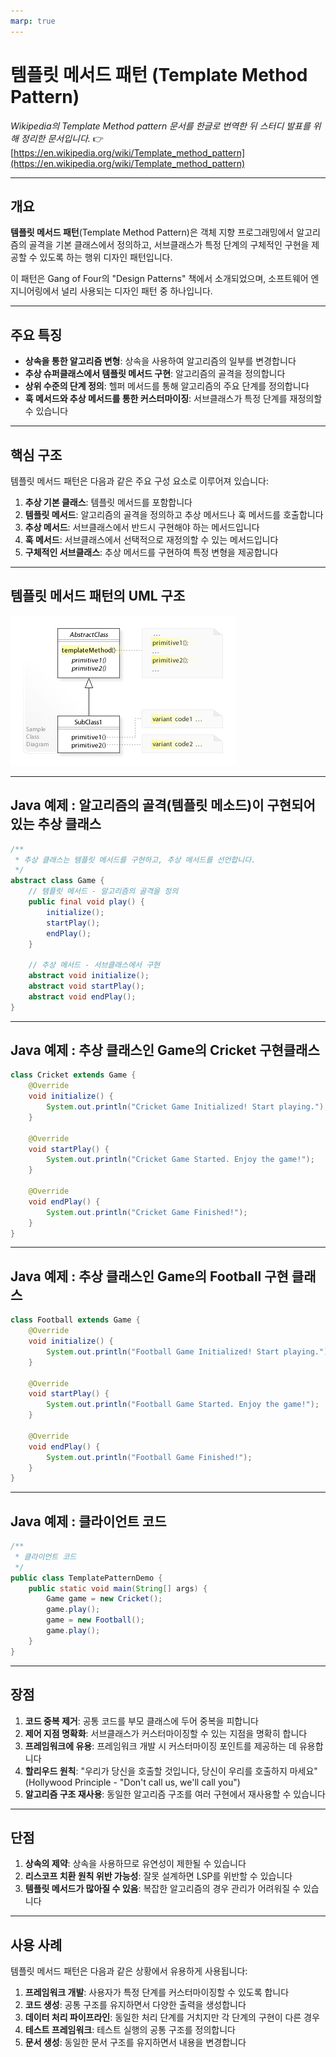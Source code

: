 ```yaml
---
marp: true
---
```

# 템플릿 메서드 패턴 (Template Method Pattern)

*Wikipedia의 Template Method pattern 문서를 한글로 번역한 뒤 스터디 발표를 위해 정리한 문서입니다.* 👉 [https://en.wikipedia.org/wiki/Template_method_pattern](https://en.wikipedia.org/wiki/Template_method_pattern)


---

## 개요

**템플릿 메서드 패턴**(Template Method Pattern)은 객체 지향 프로그래밍에서 알고리즘의 골격을 기본 클래스에서 정의하고, 서브클래스가 특정 단계의 구체적인 구현을 제공할 수 있도록 하는 행위 디자인 패턴입니다.

이 패턴은 Gang of Four의 "Design Patterns" 책에서 소개되었으며, 소프트웨어 엔지니어링에서 널리 사용되는 디자인 패턴 중 하나입니다.

---

## 주요 특징

- **상속을 통한 알고리즘 변형**: 상속을 사용하여 알고리즘의 일부를 변경합니다
- **추상 슈퍼클래스에서 템플릿 메서드 구현**: 알고리즘의 골격을 정의합니다
- **상위 수준의 단계 정의**: 헬퍼 메서드를 통해 알고리즘의 주요 단계를 정의합니다
- **훅 메서드와 추상 메서드를 통한 커스터마이징**: 서브클래스가 특정 단계를 재정의할 수 있습니다

---

## 핵심 구조

템플릿 메서드 패턴은 다음과 같은 주요 구성 요소로 이루어져 있습니다:

1. **추상 기본 클래스**: 템플릿 메서드를 포함합니다
2. **템플릿 메서드**: 알고리즘의 골격을 정의하고 추상 메서드나 훅 메서드를 호출합니다
3. **추상 메서드**: 서브클래스에서 반드시 구현해야 하는 메서드입니다
4. **훅 메서드**: 서브클래스에서 선택적으로 재정의할 수 있는 메서드입니다
5. **구체적인 서브클래스**: 추상 메서드를 구현하여 특정 변형을 제공합니다

---

## 템플릿 메서드 패턴의 UML 구조

![Template Method Pattern UML](images/template_method_uml.jpg)

---

## Java 예제 : 알고리즘의 골격(템플릿 메소드)이 구현되어 있는 추상 클래스

```java
/**
 * 추상 클래스는 템플릿 메서드를 구현하고, 추상 메서드를 선언합니다.
 */
abstract class Game {
    // 템플릿 메서드 - 알고리즘의 골격을 정의
    public final void play() {
        initialize();
        startPlay();
        endPlay();
    }

    // 추상 메서드 - 서브클래스에서 구현
    abstract void initialize();
    abstract void startPlay();
    abstract void endPlay();
}
```
---

## Java 예제 : 추상 클래스인 Game의 Cricket 구현클래스

```java
class Cricket extends Game {
    @Override
    void initialize() {
        System.out.println("Cricket Game Initialized! Start playing.");
    }

    @Override
    void startPlay() {
        System.out.println("Cricket Game Started. Enjoy the game!");
    }

    @Override
    void endPlay() {
        System.out.println("Cricket Game Finished!");
    }
}
```
---

## Java 예제 : 추상 클래스인 Game의 Football 구현 클래스

```java
class Football extends Game {
    @Override
    void initialize() {
        System.out.println("Football Game Initialized! Start playing.");
    }

    @Override
    void startPlay() {
        System.out.println("Football Game Started. Enjoy the game!");
    }

    @Override
    void endPlay() {
        System.out.println("Football Game Finished!");
    }
}
```
---

## Java 예제 : 클라이언트 코드

```java
/**
 * 클라이언트 코드
 */
public class TemplatePatternDemo {
    public static void main(String[] args) {
        Game game = new Cricket();
        game.play();
        game = new Football();
        game.play();
    }
}
```
---

## 장점

1. **코드 중복 제거**: 공통 코드를 부모 클래스에 두어 중복을 피합니다
2. **제어 지점 명확화**: 서브클래스가 커스터마이징할 수 있는 지점을 명확히 합니다
3. **프레임워크에 유용**: 프레임워크 개발 시 커스터마이징 포인트를 제공하는 데 유용합니다
4. **할리우드 원칙**: "우리가 당신을 호출할 것입니다, 당신이 우리를 호출하지 마세요" (Hollywood Principle - "Don't call us, we'll call you")
5. **알고리즘 구조 재사용**: 동일한 알고리즘 구조를 여러 구현에서 재사용할 수 있습니다

---

## 단점

1. **상속의 제약**: 상속을 사용하므로 유연성이 제한될 수 있습니다
2. **리스코프 치환 원칙 위반 가능성**: 잘못 설계하면 LSP를 위반할 수 있습니다
3. **템플릿 메서드가 많아질 수 있음**: 복잡한 알고리즘의 경우 관리가 어려워질 수 있습니다

---

## 사용 사례

템플릿 메서드 패턴은 다음과 같은 상황에서 유용하게 사용됩니다:

1. **프레임워크 개발**: 사용자가 특정 단계를 커스터마이징할 수 있도록 합니다
2. **코드 생성**: 공통 구조를 유지하면서 다양한 출력을 생성합니다
3. **데이터 처리 파이프라인**: 동일한 처리 단계를 거치지만 각 단계의 구현이 다른 경우
4. **테스트 프레임워크**: 테스트 실행의 공통 구조를 정의합니다
5. **문서 생성**: 동일한 문서 구조를 유지하면서 내용을 변경합니다